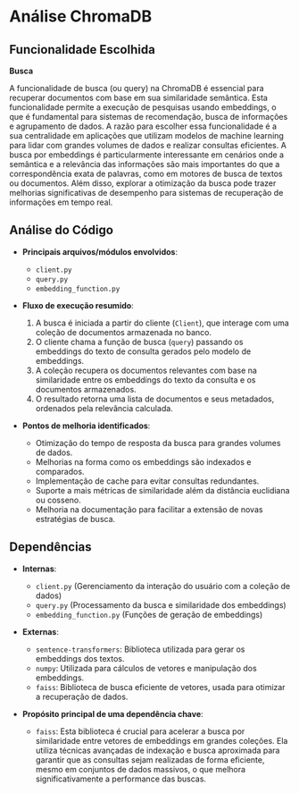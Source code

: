 # Análise ChromaDB

## Funcionalidade Escolhida
**Busca**

A funcionalidade de busca (ou query) na ChromaDB é essencial para recuperar documentos com base em sua similaridade semântica. Esta funcionalidade permite a execução de pesquisas usando embeddings, o que é fundamental para sistemas de recomendação, busca de informações e agrupamento de dados. A razão para escolher essa funcionalidade é a sua centralidade em aplicações que utilizam modelos de machine learning para lidar com grandes volumes de dados e realizar consultas eficientes. A busca por embeddings é particularmente interessante em cenários onde a semântica e a relevância das informações são mais importantes do que a correspondência exata de palavras, como em motores de busca de textos ou documentos. Além disso, explorar a otimização da busca pode trazer melhorias significativas de desempenho para sistemas de recuperação de informações em tempo real.

## Análise do Código
- **Principais arquivos/módulos envolvidos**:
  - `client.py`
  - `query.py`
  - `embedding_function.py`

- **Fluxo de execução resumido**:
  1. A busca é iniciada a partir do cliente (`Client`), que interage com uma coleção de documentos armazenada no banco.
  2. O cliente chama a função de busca (`query`) passando os embeddings do texto de consulta gerados pelo modelo de embeddings.
  3. A coleção recupera os documentos relevantes com base na similaridade entre os embeddings do texto da consulta e os documentos armazenados.
  4. O resultado retorna uma lista de documentos e seus metadados, ordenados pela relevância calculada.

- **Pontos de melhoria identificados**:
  - Otimização do tempo de resposta da busca para grandes volumes de dados.
  - Melhorias na forma como os embeddings são indexados e comparados.
  - Implementação de cache para evitar consultas redundantes.
  - Suporte a mais métricas de similaridade além da distância euclidiana ou cosseno.
  - Melhoria na documentação para facilitar a extensão de novas estratégias de busca.

## Dependências
- **Internas**:
  - `client.py` (Gerenciamento da interação do usuário com a coleção de dados)
  - `query.py` (Processamento da busca e similaridade dos embeddings)
  - `embedding_function.py` (Funções de geração de embeddings)

- **Externas**:
  - `sentence-transformers`: Biblioteca utilizada para gerar os embeddings dos textos.
  - `numpy`: Utilizada para cálculos de vetores e manipulação dos embeddings.
  - `faiss`: Biblioteca de busca eficiente de vetores, usada para otimizar a recuperação de dados.

- **Propósito principal de uma dependência chave**:
  - `faiss`: Esta biblioteca é crucial para acelerar a busca por similaridade entre vetores de embeddings em grandes coleções. Ela utiliza técnicas avançadas de indexação e busca aproximada para garantir que as consultas sejam realizadas de forma eficiente, mesmo em conjuntos de dados massivos, o que melhora significativamente a performance das buscas.
